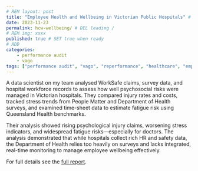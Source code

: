 ```yaml
---
# REM layout: post
title: "Employee Health and Wellbeing in Victorian Public Hospitals" # DEL ()
date: 2023-11-23
permalink: hcw-wellbeing/ # DEL leading /
# REM img: xxxx 
published: true # SET true when ready
# ADD
categories:
    - performance audit
    - vago
tags: ["performance audit", "vago", "reperformance", "healthcare", "employing wellbeing" ]
---
```


A data scientist on my team analysed WorkSafe claims, survey data, and hospital workforce records to assess how well psychosocial risks were managed in Victorian hospitals. They compared injury rates and costs, tracked stress trends from People Matter and Department of Health surveys, and examined time-sheet data to estimate fatigue risk using Queensland Health benchmarks.

Their analysis showed rising psychological injury claims, worsening stress indicators, and widespread fatigue risks—especially for doctors. The analysis demonstrated that while hospitals collect rich HR and safety data, the Department of Health relies too heavily on surveys and lacks integrated, real-time monitoring to manage employee wellbeing effectively.

For full details see the [full report](https://www.audit.vic.gov.au/report/employee-health-and-wellbeing-victorian-public-hospitals).